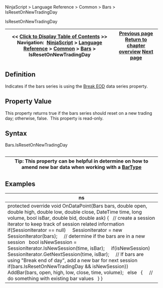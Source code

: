 ﻿
NinjaScript \> Language Reference \> Common \> Bars \> IsResetOnNewTradingDay

IsResetOnNewTradingDay

| \<\< [Click to Display Table of Contents](isresetonnewtradingday.md) \>\> **Navigation:**     [NinjaScript](ninjascript.md) \> [Language Reference](language_reference_wip.md) \> [Common](common.md) \> [Bars](bars.md) \> IsResetOnNewTradingDay | [Previous page](islastbarofsession.md) [Return to chapter overview](bars.md) [Next page](istickreplay.md) |
| --- | --- |
## Definition
Indicates if the bars series is using the [Break EOD](break_at_eod.md) data series property.  
 
## Property Value
This property returns true if the bars series should reset on a new trading day; otherwise, false.  This property is read\-only.
 
## Syntax
Bars.IsResetOnNewTradingDay
## 

| Tip: This property can be helpful in determine on how to amend new bar data when working with a [BarType](bars_type.md) |
| --- |
## 
## 
## Examples

| ns |
| --- |
| protected override void OnDataPoint(Bars bars, double open, double high, double low, double close, DateTime time, long volume, bool isBar, double bid, double ask) {    // create a session iterator to keep track of session related information    if(SessionIterator \=\= null)      SessionIterator \= new SessionIterator(bars);      // determine if the bars are in a new session    bool isNewSession \= SessionIterator.IsNewSession(time, isBar);      if(isNewSession)      SessionIterator.GetNextSession(time, isBar);      // If bars are using "Break end of day", add a new bar for next session    if(bars.IsResetOnNewTradingDay \&\& isNewSession))      AddBar(bars, open, high, low, close, time, volume);    else    {      // do something with existing bar values    } } |
